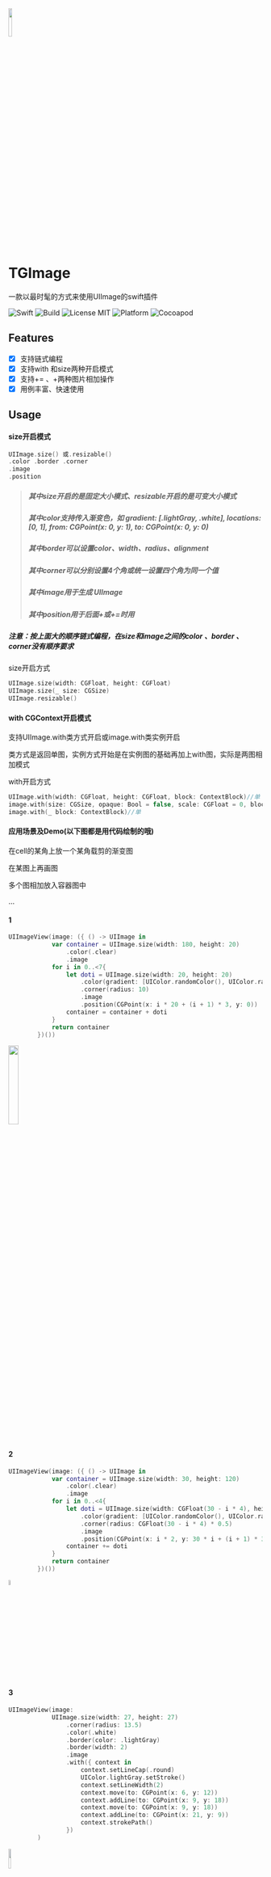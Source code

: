 <img src="https://github.com/targetcloud/TGImage/blob/master/snapShot/Banners.png" width = "12%" hight = "12%"/>

# TGImage

一款以最时髦的方式来使用UIImage的swift插件

![Swift](https://img.shields.io/badge/Swift-3.0-orange.svg)
![Build](https://img.shields.io/badge/build-passing-green.svg)
![License MIT](https://img.shields.io/badge/license-MIT-green.svg?style=flat)
![Platform](https://img.shields.io/cocoapods/p/Pastel.svg?style=flat)
![Cocoapod](https://img.shields.io/badge/pod-v0.0.2-blue.svg)


## Features
- [x] 支持链式编程
- [x] 支持with 和size两种开启模式
- [x] 支持+= 、+两种图片相加操作
- [x] 用例丰富、快速使用

## Usage

#### size开启模式

```swift
UIImage.size() 或.resizable()
.color .border .corner
.image
.position
```

> ##### 其中size开启的是固定大小模式、resizable开启的是可变大小模式
> ##### 其中color支持传入渐变色，如 gradient: [.lightGray, .white], locations: [0, 1], from: CGPoint(x: 0, y: 1), to: CGPoint(x: 0, y: 0)
> ##### 其中border可以设置color、width、radius、alignment
> ##### 其中corner可以分别设置4个角或统一设置四个角为同一个值
> ##### 其中image用于生成 UIImage
> ##### 其中position用于后面+或+=时用

##### 注意：按上面大的顺序链式编程，在size和image之间的color 、border 、corner没有顺序要求


size开启方式

```swift
UIImage.size(width: CGFloat, height: CGFloat)
UIImage.size(_ size: CGSize)
UIImage.resizable()
```

#### with CGContext开启模式

支持UIImage.with类方式开启或image.with类实例开启

类方式是返回单图，实例方式开始是在实例图的基础再加上with图，实际是两图相加模式


with开启方式

```swift
UIImage.with(width: CGFloat, height: CGFloat, block: ContextBlock)//单
image.with(size: CGSize, opaque: Bool = false, scale: CGFloat = 0, block: ContextBlock)//相加
image.with(_ block: ContextBlock)//单
```








#### 应用场景及Demo(以下图都是用代码绘制的哦)

在cell的某角上放一个某角载剪的渐变图

在某图上再画图

多个图相加放入容器图中

…

#### 1

```swift
UIImageView(image: ({ () -> UIImage in
            var container = UIImage.size(width: 180, height: 20)
                .color(.clear)
                .image
            for i in 0..<7{
                let doti = UIImage.size(width: 20, height: 20)
                    .color(gradient: [UIColor.randomColor(), UIColor.randomColor()], locations: [0, 1], from: CGPoint(x: 0, y: 0), to: CGPoint(x: 1, y: 1))
                    .corner(radius: 10)
                    .image
                    .position(CGPoint(x: i * 20 + (i + 1) * 3, y: 0))
                container = container + doti
            }
            return container
        })())
```

<img src="https://github.com/targetcloud/TGImage/blob/master/snapShot/1.png" width = "20%" hight = "20%"/>


#### 2

```swift
UIImageView(image: ({ () -> UIImage in
            var container = UIImage.size(width: 30, height: 120)
                .color(.clear)
                .image
            for i in 0..<4{
                let doti = UIImage.size(width: CGFloat(30 - i * 4), height: CGFloat(30 - i * 4))
                    .color(gradient: [UIColor.randomColor(), UIColor.randomColor()], locations: [0, 1], from: CGPoint(x: 0, y: 0), to: CGPoint(x: 1, y: 1))
                    .corner(radius: CGFloat(30 - i * 4) * 0.5)
                    .image
                    .position(CGPoint(x: i * 2, y: 30 * i + (i + 1) * 3))
                container += doti
            }
            return container
        })())
```

<img src="https://github.com/targetcloud/TGImage/blob/master/snapShot/2.png" width = "5%" hight = "5%"/>


#### 3

```swift
UIImageView(image:
            UIImage.size(width: 27, height: 27)
                .corner(radius: 13.5)
                .color(.white)
                .border(color: .lightGray)
                .border(width: 2)
                .image
                .with({ context in
                    context.setLineCap(.round)
                    UIColor.lightGray.setStroke()
                    context.setLineWidth(2)
                    context.move(to: CGPoint(x: 6, y: 12))
                    context.addLine(to: CGPoint(x: 9, y: 18))
                    context.move(to: CGPoint(x: 9, y: 18))
                    context.addLine(to: CGPoint(x: 21, y: 9))
                    context.strokePath()
                })
        )
```

<img src="https://github.com/targetcloud/TGImage/blob/master/snapShot/10.png" width = "10%" hight = "10%"/>


#### 4

```swift
UIImageView(image: UIImage.size(width: 100, height: 100)
            .color(gradient: [.green, .blue], locations: [0, 1], from: CGPoint(x: 0, y: 1), to: CGPoint(x: 0, y: 0))
            .border(gradient: [.red, .yellow], locations: [0, 1], from: CGPoint(x: 0, y: 0), to: CGPoint(x: 1, y: 0))
            .border(width: 5)
            .border(alignment: .outside)
            .corner(topLeft: 20)
            .corner(topRight: 50)
            .corner(bottomLeft: 50)
            .corner(bottomRight: 20)
            .image)
```

<img src="https://github.com/targetcloud/TGImage/blob/master/snapShot/4.png" width = "10%" hight = "10%"/>


#### 5

```swift
UIImageView(image: ({ () -> UIImage in
            let background = UIImage.size(width: 120, height: 120)
                .color(gradient: [.black, .white], locations: [0, 1], from: CGPoint(x: 0, y: 0), to: CGPoint(x: 0, y: 1))
                .corner(radius: 13.5)
                .image
            let circle = UIImage.size(width: 106, height: 106)
                .color(.white)
                .corner(radius: 50)
                .image
            let center = UIImage.size(width: 8, height: 8)
                .color(.black)
                .corner(radius: 3)
                .image
            let clock = background + circle + center
            return clock.with { context in
                context.setLineCap(.round)
                UIColor.black.setStroke()
                context.setLineWidth(2)
                context.move(to: CGPoint(x: clock.size.width / 2, y: clock.size.height / 2))
                context.addLine(to: CGPoint(x: clock.size.width / 2 - 5, y: 15))
                context.move(to: CGPoint(x: clock.size.width / 2, y: clock.size.height / 2))
                context.addLine(to: CGPoint(x: clock.size.width - 25, y: clock.size.height / 2 - 3))
                context.strokePath()
                UIColor.red.setStroke()
                context.setLineWidth(1)
                context.move(to: CGPoint(x: clock.size.width / 2 + 8, y: clock.size.height / 2 - 7))
                context.addLine(to: CGPoint(x: 26, y: clock.size.height / 2 + 35))
                context.strokePath()
                UIColor.red.setFill()
                let rect = CGRect(x: clock.size.width / 2 - 1, y: clock.size.height / 2 - 1, width: 3, height: 3)
                context.fillEllipse(in: rect)
            }
        })())
```

<img src="https://github.com/targetcloud/TGImage/blob/master/snapShot/5.png" width = "10%" hight = "10%"/>


#### 6

```swift
UIImageView(image:
            ({ () -> UIImage in
                let circle = UIImage.size(width: 8, height: 8)
                    .color(.white)
                    .corner(radius: 4)
                    .image
                    .position(CGPoint(x: 5, y: 5))
                return UIImage.size(width: UIScreen.main.bounds.width*0.5, height: 44)
                    .color(gradient: [.red, .white], locations: [0, 1], from: CGPoint(x: 0, y: 0), to: CGPoint(x: 1, y: 1))
                    .corner(bottomRight: 20)
                    .image + circle
            })())
```

<img src="https://github.com/targetcloud/TGImage/blob/master/snapShot/6.png" width = "10%" hight = "10%"/>


```swift
UIImageView(image:
            ({ () -> UIImage in
                let circle = UIImage.size(width: 8, height: 8)
                    .color(.white)
                    .corner(radius: 4)
                    .image
                    .position(CGPoint(x: UIScreen.main.bounds.width * 0.5 - 15, y: 5))
                return UIImage.size(width: UIScreen.main.bounds.width*0.5, height: 44)
                    .color(gradient: [.white, .lightGray], locations: [0, 1], from: CGPoint(x: 0, y: 0), to: CGPoint(x: 1, y: 1))
                    .corner(bottomLeft: 20)
                    .image + circle
            })())
```

<img src="https://github.com/targetcloud/TGImage/blob/master/snapShot/7.png" width = "10%" hight = "10%"/>


```swift
UIImageView(image:
            ({ () -> UIImage in
                return UIImage.size(width: UIScreen.main.bounds.width*0.5, height: 44)
                    .color(gradient: [.white, UIColor.randomColor().withAlphaComponent(0.5)], locations: [0, 1], from: CGPoint(x: 0, y: 0), to: CGPoint(x: 1, y: 1))
                    .corner(topLeft: 20)
                    .image
            })())
```

<img src="https://github.com/targetcloud/TGImage/blob/master/snapShot/8.png" width = "10%" hight = "10%"/>


```swift
UIImageView(image:
            ({ () -> UIImage in
                return UIImage.size(width: UIScreen.main.bounds.width*0.5, height: 22)
                    .color(gradient: [UIColor.randomColor(), .white], locations: [0, 1], from: CGPoint(x: 0, y: 0), to: CGPoint(x: 1, y: 1))
                    .corner(topLeft: 10)
                    .image
            })())
            
UIImageView(image:
            ({ () -> UIImage in
                return UIImage.size(width: UIScreen.main.bounds.width*0.5, height: 22)
                    .color(gradient: [.lightGray, .white], locations: [0, 1], from: CGPoint(x: 0, y: 0), to: CGPoint(x: 1, y: 1))
                    .corner(bottomLeft: 10)
                    .image
            })())
```

<img src="https://github.com/targetcloud/TGImage/blob/master/snapShot/9.png" width = "10%" hight = "10%"/>


#### 更多使用配置组合效果请download本项目或fork本项目查看

## Installation
- 下载并拖动TGImage.swift到你的工程中

- Cocoapods
```
pod 'TGImage'
```

## Reference
- http://blog.csdn.net/callzjy
- https://github.com/targetcloud/baisibudejie
- https://github.com/targetcloud/TGRefreshSwift <img src="https://github.com/targetcloud/TGRefreshSwift/blob/master/logo.png" width = "12%" hight = "12%"/>
- https://github.com/targetcloud/TGLabel <img src="https://github.com/targetcloud/TGLabel/blob/master/Banners.png" width = "12%" hight = "12%"/>
- https://github.com/targetcloud/TGPhotoPicker<img src="https://github.com/targetcloud/TGPhotoPicker/blob/master/logo.png" width = "12%" hight = "12%"/>


如果你觉得赞，请Star
<img src="https://github.com/targetcloud/TGImage/blob/master/snapShot/logo.png" width = "12%" hight = "12%"/>
